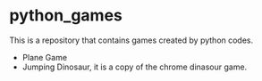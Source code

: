# python_games

This is a repository that contains games created by python codes.

- Plane Game
- Jumping Dinosaur, it is a copy of the chrome dinasour game.
